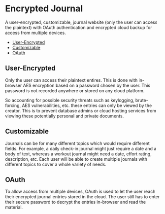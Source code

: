 # Encrypted Journal

A user-encrypted, customizable, journal website (only the user can access the plaintext) with OAuth authentication and encrypted cloud backup for access from multiple devices.

- [User-Encrypted](#user-encrypted)
- [Customizable](#customizable)
- [OAuth](#oauth)

## User-Encrypted

Only the user can access their plaintext entires. This is done with in-browser AES encryption based on a password chosen by the user. This password is not recorded anywhere or stored on any cloud platform.

So accounting for possible security threats such as keylogging, brute-forcing, AES vulnerabilities, etc. these entries can only be viewed by the creator. This is to prevent database admins or cloud hosting services from viewing these potentially personal and private documents.

## Customizable

Journals can be for many different topics which would require different fields. For example, a daily check-in journal might just require a date and a body of text, whereas a workout journal might need a date, effort rating, description, etc.
Each user will be able to create multiple journals with different topics to cover a whole variety of needs.

## OAuth

To allow access from multiple devices, OAuth is used to let the user reach their encrypted journal entries stored in the cloud. The user still has to enter their secure password to decrypt the entries in-browser and read the material.
